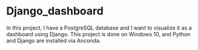 # Django_dashboard

In this project, I have a PostgreSQL database and I want to visualize it as a dashboard using Django. This project is done on Windows 10, and Python and Django are installed via Anconda.
